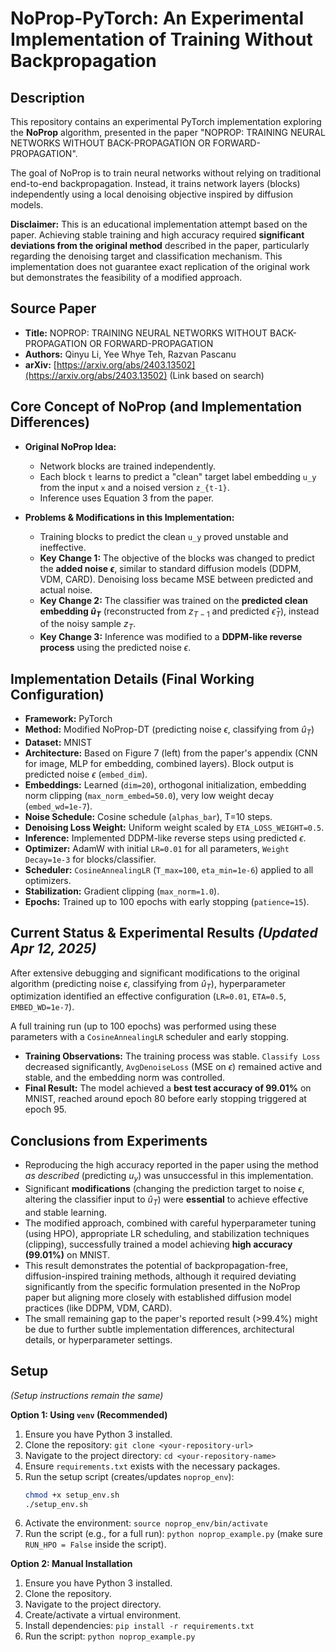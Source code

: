 # NoProp-PyTorch: An Experimental Implementation of Training Without Backpropagation

## Description

This repository contains an experimental PyTorch implementation exploring the **NoProp** algorithm, presented in the paper "NOPROP: TRAINING NEURAL NETWORKS WITHOUT BACK-PROPAGATION OR FORWARD-PROPAGATION".

The goal of NoProp is to train neural networks without relying on traditional end-to-end backpropagation. Instead, it trains network layers (blocks) independently using a local denoising objective inspired by diffusion models.

**Disclaimer:** This is an educational implementation attempt based on the paper. Achieving stable training and high accuracy required **significant deviations from the original method** described in the paper, particularly regarding the denoising target and classification mechanism. This implementation does not guarantee exact replication of the original work but demonstrates the feasibility of a modified approach.

## Source Paper

* **Title:** NOPROP: TRAINING NEURAL NETWORKS WITHOUT BACK-PROPAGATION OR FORWARD-PROPAGATION
* **Authors:** Qinyu Li, Yee Whye Teh, Razvan Pascanu
* **arXiv:** [https://arxiv.org/abs/2403.13502](https://arxiv.org/abs/2403.13502) (Link based on search)

## Core Concept of NoProp (and Implementation Differences)

* **Original NoProp Idea:**
    * Network blocks are trained independently.
    * Each block `t` learns to predict a "clean" target label embedding `u_y` from the input `x` and a noised version `z_{t-1}`.
    * Inference uses Equation 3 from the paper.

* **Problems & Modifications in this Implementation:**
    * Training blocks to predict the clean `u_y` proved unstable and ineffective.
    * **Key Change 1:** The objective of the blocks was changed to predict the **added noise $\epsilon$**, similar to standard diffusion models (DDPM, VDM, CARD). Denoising loss became MSE between predicted and actual noise.
    * **Key Change 2:** The classifier was trained on the **predicted clean embedding $\hat{u}_T$** (reconstructed from $z_{T-1}$ and predicted $\hat{\epsilon}_T$), instead of the noisy sample $z_T$.
    * **Key Change 3:** Inference was modified to a **DDPM-like reverse process** using the predicted noise $\epsilon$.

## Implementation Details (Final Working Configuration)

* **Framework:** PyTorch
* **Method:** Modified NoProp-DT (predicting noise $\epsilon$, classifying from $\hat{u}_T$)
* **Dataset:** MNIST
* **Architecture:** Based on Figure 7 (left) from the paper's appendix (CNN for image, MLP for embedding, combined layers). Block output is predicted noise $\epsilon$ (`embed_dim`).
* **Embeddings:** Learned (`dim=20`), orthogonal initialization, embedding norm clipping (`max_norm_embed=50.0`), very low weight decay (`embed_wd=1e-7`).
* **Noise Schedule:** Cosine schedule (`alphas_bar`), T=10 steps.
* **Denoising Loss Weight:** Uniform weight scaled by `ETA_LOSS_WEIGHT=0.5`.
* **Inference:** Implemented DDPM-like reverse steps using predicted $\epsilon$.
* **Optimizer:** AdamW with initial `LR=0.01` for all parameters, `Weight Decay=1e-3` for blocks/classifier.
* **Scheduler:** `CosineAnnealingLR` (`T_max=100`, `eta_min=1e-6`) applied to all optimizers.
* **Stabilization:** Gradient clipping (`max_norm=1.0`).
* **Epochs:** Trained up to 100 epochs with early stopping (`patience=15`).

## Current Status & Experimental Results *(Updated Apr 12, 2025)*

After extensive debugging and significant modifications to the original algorithm (predicting noise $\epsilon$, classifying from $\hat{u}_T$), hyperparameter optimization identified an effective configuration (`LR=0.01`, `ETA=0.5`, `EMBED_WD=1e-7`).

A full training run (up to 100 epochs) was performed using these parameters with a `CosineAnnealingLR` scheduler and early stopping.

* **Training Observations:** The training process was stable. `Classify Loss` decreased significantly, `AvgDenoiseLoss` (MSE on $\epsilon$) remained active and stable, and the embedding norm was controlled.
* **Final Result:** The model achieved a **best test accuracy of 99.01%** on MNIST, reached around epoch 80 before early stopping triggered at epoch 95.

## Conclusions from Experiments

* Reproducing the high accuracy reported in the paper using the method *as described* (predicting $u_y$) was unsuccessful in this implementation.
* Significant **modifications** (changing the prediction target to noise $\epsilon$, altering the classifier input to $\hat{u}_T$) were **essential** to achieve effective and stable learning.
* The modified approach, combined with careful hyperparameter tuning (using HPO), appropriate LR scheduling, and stabilization techniques (clipping), successfully trained a model achieving **high accuracy (99.01%)** on MNIST.
* This result demonstrates the potential of backpropagation-free, diffusion-inspired training methods, although it required deviating significantly from the specific formulation presented in the NoProp paper but aligning more closely with established diffusion model practices (like DDPM, VDM, CARD).
* The small remaining gap to the paper's reported result (>99.4%) might be due to further subtle implementation differences, architectural details, or hyperparameter settings.

## Setup

*(Setup instructions remain the same)*

**Option 1: Using `venv` (Recommended)**
1.  Ensure you have Python 3 installed.
2.  Clone the repository: `git clone <your-repository-url>`
3.  Navigate to the project directory: `cd <your-repository-name>`
4.  Ensure `requirements.txt` exists with the necessary packages.
5.  Run the setup script (creates/updates `noprop_env`):
    ```bash
    chmod +x setup_env.sh
    ./setup_env.sh
    ```
6.  Activate the environment: `source noprop_env/bin/activate`
7.  Run the script (e.g., for a full run): `python noprop_example.py` (make sure `RUN_HPO = False` inside the script).

**Option 2: Manual Installation**
1.  Ensure you have Python 3 installed.
2.  Clone the repository.
3.  Navigate to the project directory.
4.  Create/activate a virtual environment.
5.  Install dependencies: `pip install -r requirements.txt`
6.  Run the script: `python noprop_example.py`